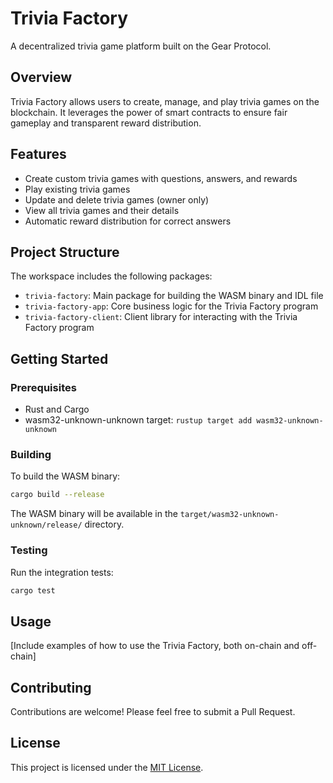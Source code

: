 # Trivia Factory

A decentralized trivia game platform built on the Gear Protocol.

## Overview

Trivia Factory allows users to create, manage, and play trivia games on the blockchain. It leverages the power of smart contracts to ensure fair gameplay and transparent reward distribution.

## Features

- Create custom trivia games with questions, answers, and rewards
- Play existing trivia games
- Update and delete trivia games (owner only)
- View all trivia games and their details
- Automatic reward distribution for correct answers

## Project Structure

The workspace includes the following packages:

- `trivia-factory`: Main package for building the WASM binary and IDL file
- `trivia-factory-app`: Core business logic for the Trivia Factory program
- `trivia-factory-client`: Client library for interacting with the Trivia Factory program

## Getting Started

### Prerequisites

- Rust and Cargo
- wasm32-unknown-unknown target: `rustup target add wasm32-unknown-unknown`

### Building

To build the WASM binary:

```bash
cargo build --release
```

The WASM binary will be available in the `target/wasm32-unknown-unknown/release/` directory.

### Testing

Run the integration tests:

```bash
cargo test
```

## Usage

[Include examples of how to use the Trivia Factory, both on-chain and off-chain]

## Contributing

Contributions are welcome! Please feel free to submit a Pull Request.

## License

This project is licensed under the [MIT License](LICENSE).
